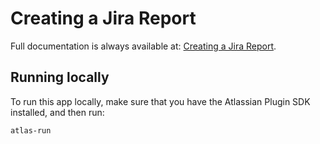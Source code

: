 # Creating a Jira Report

Full documentation is always available at: [Creating a Jira Report][1].

## Running locally

To run this app locally, make sure that you have the Atlassian Plugin SDK installed, and then run:

    atlas-run

 [1]: https://developer.atlassian.com/jiradev/jira-platform/guides/projects/tutorial-creating-a-jira-report
